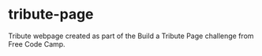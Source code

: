 # tribute-page
Tribute webpage created as part of the Build a Tribute Page challenge from Free Code Camp.
